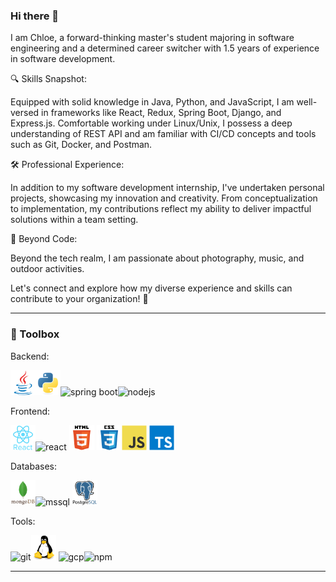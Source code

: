 ### Hi there 👋

I am Chloe, a forward-thinking master's student majoring in software engineering and a determined career switcher with 1.5 years of experience in software development.

🔍 Skills Snapshot:

Equipped with solid knowledge in Java, Python, and JavaScript, I am well-versed in frameworks like React, Redux, Spring Boot, Django, and Express.js. Comfortable working under Linux/Unix, I possess a deep understanding of REST API and am familiar with CI/CD concepts and tools such as Git, Docker, and Postman.

🛠️ Professional Experience:

In addition to my software development internship, I've undertaken personal projects, showcasing my innovation and creativity. From conceptualization to implementation, my contributions reflect my ability to deliver impactful solutions within a team setting.

🌟 Beyond Code:

Beyond the tech realm, I am passionate about photography, music, and outdoor activities.

Let's connect and explore how my diverse experience and skills can contribute to your organization! 🤝



<!--
**chloez21/chloez21** is a ✨ _special_ ✨ repository because its `README.md` (this file) appears on your GitHub profile.

Here are some ideas to get you started:

- 🔭 I’m currently working on ...
- 🌱 I’m currently learning ...
- 👯 I’m looking to collaborate on ...
- 🤔 I’m looking for help with ...
- 💬 Ask me about ...
- 📫 How to reach me: ...
- 😄 Pronouns: ...
- ⚡ Fun fact: ...
-->


---
### 🧰 Toolbox

Backend:

<img src="https://raw.githubusercontent.com/devicons/devicon/master/icons/java/java-original.svg" alt="java" width="40" height="40"/><img src="https://raw.githubusercontent.com/devicons/devicon/master/icons/python/python-original.svg" alt="python" width="40" height="40"/><img src="https://pbs.twimg.com/profile_images/1235868806079057921/fTL08u_H_400x400.png" alt="spring boot" width="40" height="40"/><img src="https://miro.medium.com/v2/resize:fit:800/1*bc9pmTiyKR0WNPka2w3e0Q.png" alt="nodejs" width="40" height="40"/>

Frontend:

<img src="https://raw.githubusercontent.com/devicons/devicon/master/icons/react/react-original-wordmark.svg" alt="react" width="40" height="40"/><img src="https://miro.medium.com/v2/resize:fit:500/1*tOI6UC5EaS2fPItCesI-AQ.png" alt="react" width="40" height="40"/>
<img src="https://raw.githubusercontent.com/devicons/devicon/master/icons/html5/html5-original-wordmark.svg" alt="html5" width="40" height="40"/> <img src="https://raw.githubusercontent.com/devicons/devicon/master/icons/css3/css3-original-wordmark.svg" alt="css3" width="40" height="40"/><img src="https://raw.githubusercontent.com/devicons/devicon/master/icons/javascript/javascript-original.svg" alt="javascript" width="40" height="40"/> <img src="https://raw.githubusercontent.com/devicons/devicon/master/icons/typescript/typescript-original.svg" alt="typescript" width="40" height="40"/>

Databases:

 <img src="https://raw.githubusercontent.com/devicons/devicon/master/icons/mongodb/mongodb-original-wordmark.svg" alt="mongodb" width="40" height="40"/><img src="https://pipedream.com/s.v0/app_1YMhwo/logo/orig" alt="mssql" width="40" height="40"/> <img src="https://raw.githubusercontent.com/devicons/devicon/master/icons/postgresql/postgresql-original-wordmark.svg" alt="postgresql" width="40" height="40"/>

Tools:

<img src="https://www.vectorlogo.zone/logos/git-scm/git-scm-icon.svg" alt="git" width="40" height="40"/><img src="https://raw.githubusercontent.com/devicons/devicon/master/icons/linux/linux-original.svg" alt="linux" width="40" height="40"/> 
<img src="https://coralogix.com/wp-content/uploads/2021/06/icon_cloud_192pt_clr-1.png" alt="gcp" width="40" height="40"/><img src="https://www.australtech.net/wp-content/uploads/2019/04/docker_facebook_share.png" alt="npm" width="40" height="40"/>


---
  
